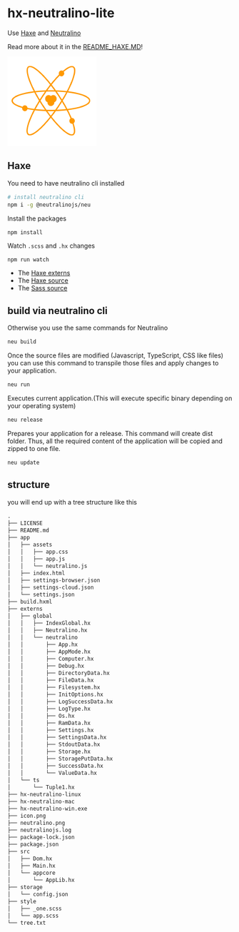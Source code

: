 # hx-neutralino-lite

Use [Haxe](http://www.haxe.org) and [Neutralino](https://neutralino.js.org)

Read more about it in the [README_HAXE.MD](README_HAXE.MD)!

![](icon.png)

## Haxe

You need to have neutralino cli installed

```bash
# install neutralino cli
npm i -g @neutralinojs/neu
```

Install the packages

```bash
npm install
```

Watch `.scss` and `.hx` changes

```
npm run watch
```

- The [Haxe externs](externs/)
- The [Haxe source](src/)
- The [Sass source](style/)

## build via neutralino cli

Otherwise you use the same commands for Neutralino

```bash
neu build
```

Once the source files are modified (Javascript, TypeScript, CSS like files) you can use this command to transpile those files and apply changes to your application.

```bash
neu run
```

Executes current application.(This will execute specific binary depending on your operating system)

```bash
neu release
```

Prepares your application for a release. This command will create dist folder. Thus, all the required content of the application will be copied and zipped to one file.

```bash
neu update
```

## structure

you will end up with a tree structure like this

```
.
├── LICENSE
├── README.md
├── app
│   ├── assets
│   │   ├── app.css
│   │   ├── app.js
│   │   └── neutralino.js
│   ├── index.html
│   ├── settings-browser.json
│   ├── settings-cloud.json
│   └── settings.json
├── build.hxml
├── externs
│   ├── global
│   │   ├── IndexGlobal.hx
│   │   ├── Neutralino.hx
│   │   └── neutralino
│   │       ├── App.hx
│   │       ├── AppMode.hx
│   │       ├── Computer.hx
│   │       ├── Debug.hx
│   │       ├── DirectoryData.hx
│   │       ├── FileData.hx
│   │       ├── Filesystem.hx
│   │       ├── InitOptions.hx
│   │       ├── LogSuccessData.hx
│   │       ├── LogType.hx
│   │       ├── Os.hx
│   │       ├── RamData.hx
│   │       ├── Settings.hx
│   │       ├── SettingsData.hx
│   │       ├── StdoutData.hx
│   │       ├── Storage.hx
│   │       ├── StoragePutData.hx
│   │       ├── SuccessData.hx
│   │       └── ValueData.hx
│   └── ts
│       └── Tuple1.hx
├── hx-neutralino-linux
├── hx-neutralino-mac
├── hx-neutralino-win.exe
├── icon.png
├── neutralino.png
├── neutralinojs.log
├── package-lock.json
├── package.json
├── src
│   ├── Dom.hx
│   ├── Main.hx
│   └── appcore
│       └── AppLib.hx
├── storage
│   └── config.json
├── style
│   ├── _one.scss
│   └── app.scss
└── tree.txt
```
